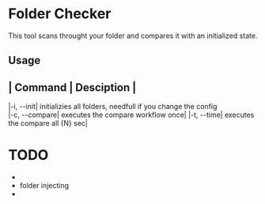 # Folder Checker
This tool scans throught your folder and compares it with an initialized state.

## Usage
| Command | Desciption |
---
|-i, --init| initializies all folders, needfull if you change the config  
|-c, --compare| executes the compare workflow once|
|-t, --time| executes the compare all {N} sec|


# TODO
- 
- folder injecting
- 